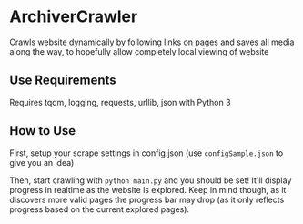 # ArchiverCrawler
 Crawls website dynamically by following links on pages and saves all media along the way, to hopefully allow completely local viewing of website

## Use Requirements

 Requires tqdm, logging, requests, urllib, json with Python 3

## How to Use

 First, setup your scrape settings in config.json (use `configSample.json` to give you an idea)

 Then, start crawling with `python main.py` and you should be set! It'll display progress in realtime as the website is explored. Keep in mind though, as it discovers more valid pages the progress bar may drop (as it only reflects progress based on the current explored pages).
